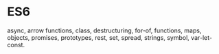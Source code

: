 <!-- @format -->

# ES6

async,
arrow functions,
class,
destructuring,
for-of,
functions,
maps,
objects,
promises,
prototypes,
rest,
set,
spread,
strings,
symbol,
var-let-const.
